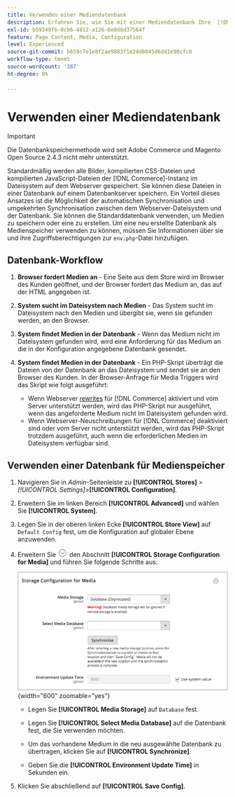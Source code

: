 ```yaml
---
title: Verwenden einer Mediendatenbank
description: Erfahren Sie, wie Sie mit einer Mediendatenbank Ihre  [!DNL Commerce] -Mediendateien speichern können.
exl-id: b59349fb-0cb6-4812-a126-6e0d8d37564f
feature: Page Content, Media, Configuration
level: Experienced
source-git-commit: b659c7e1e8f2ae9883f1e24d8045d6dd1e90cfc0
workflow-type: tm+mt
source-wordcount: '387'
ht-degree: 0%

---
```


# Verwenden einer Mediendatenbank

>[!IMPORTANT]
>
>Die Datenbankspeichermethode wird seit Adobe Commerce und Magento Open Source 2.4.3 nicht mehr unterstützt.

Standardmäßig werden alle Bilder, kompilierten CSS-Dateien und kompilierten JavaScript-Dateien der [!DNL Commerce]-Instanz im Dateisystem auf dem Webserver gespeichert. Sie können diese Dateien in einer Datenbank auf einem Datenbankserver speichern. Ein Vorteil dieses Ansatzes ist die Möglichkeit der automatischen Synchronisation und umgekehrten Synchronisation zwischen dem Webserver-Dateisystem und der Datenbank. Sie können die Standarddatenbank verwenden, um Medien zu speichern oder eine zu erstellen. Um eine neu erstellte Datenbank als Medienspeicher verwenden zu können, müssen Sie Informationen über sie und ihre Zugriffsberechtigungen zur `env.php`-Datei hinzufügen.

## Datenbank-Workflow

1. **Browser fordert Medien an** - Eine Seite aus dem Store wird im Browser des Kunden geöffnet, und der Browser fordert das Medium an, das auf der HTML angegeben ist.

1. **System sucht im Dateisystem nach Medien** - Das System sucht im Dateisystem nach den Medien und übergibt sie, wenn sie gefunden werden, an den Browser.

1. **System findet Medien in der Datenbank** - Wenn das Medium nicht im Dateisystem gefunden wird, wird eine Anforderung für das Medium an die in der Konfiguration angegebene Datenbank gesendet.

1. **System findet Medien in der Datenbank** - Ein PHP-Skript überträgt die Dateien von der Datenbank an das Dateisystem und sendet sie an den Browser des Kunden. In der Browser-Anfrage für Media Triggers wird das Skript wie folgt ausgeführt:

   - Wenn Webserver [rewrites](../merchandising-promotions/url-rewrite.md) für [!DNL Commerce] aktiviert und vom Server unterstützt werden, wird das PHP-Skript nur ausgeführt, wenn das angeforderte Medium nicht im Dateisystem gefunden wird.
   - Wenn Webserver-Neuschreibungen für [!DNL Commerce] deaktiviert sind oder vom Server nicht unterstützt werden, wird das PHP-Skript trotzdem ausgeführt, auch wenn die erforderlichen Medien im Dateisystem verfügbar sind.

## Verwenden einer Datenbank für Medienspeicher

1. Navigieren Sie in _Admin_-Seitenleiste zu **[!UICONTROL Stores]** > _[!UICONTROL Settings]_>**[!UICONTROL Configuration]**.

1. Erweitern Sie im linken Bereich **[!UICONTROL Advanced]** und wählen Sie **[!UICONTROL System]**.

1. Legen Sie in der oberen linken Ecke **[!UICONTROL Store View]** auf `Default Config` fest, um die Konfiguration auf globaler Ebene anzuwenden.

1. Erweitern Sie ![Erweiterungsauswahl](../assets/icon-display-expand.png) den Abschnitt **[!UICONTROL Storage Configuration for Media]** und führen Sie folgende Schritte aus:

   ![Erweiterte Konfiguration - Speicherkonfiguration für Medien](./assets/database-storage-deprecated.png){width="600" zoomable="yes"}

   - Legen Sie **[!UICONTROL Media Storage]** auf `Database` fest.

   - Legen Sie **[!UICONTROL Select Media Database]** auf die Datenbank fest, die Sie verwenden möchten.

   - Um das vorhandene Medium in die neu ausgewählte Datenbank zu übertragen, klicken Sie auf **[!UICONTROL Synchronize]**.

   - Geben Sie die **[!UICONTROL Environment Update Time]** in Sekunden ein.

1. Klicken Sie abschließend auf **[!UICONTROL Save Config]**.
